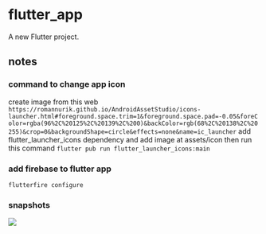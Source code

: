 # flutter_app

A new Flutter project.

## notes
### command to change app icon 
create image from this web
```https://romannurik.github.io/AndroidAssetStudio/icons-launcher.html#foreground.space.trim=1&foreground.space.pad=-0.05&foreColor=rgba(96%2C%20125%2C%20139%2C%200)&backColor=rgb(68%2C%20138%2C%20255)&crop=0&backgroundShape=circle&effects=none&name=ic_launcher```
add flutter_launcher_icons dependency and add image at assets/icon
then run this command
```flutter pub run flutter_launcher_icons:main```

### add firebase to flutter app
```flutterfire configure```

### snapshots
![](demo.gif)